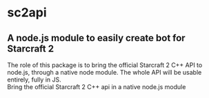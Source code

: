 # sc2api
## A node.js module to easily create bot for Starcraft 2
<div style="text-align: left;">
  The role of this package is to bring the official Starcraft 2 C++ API to node.js, through a native node module.
  The whole API will be usable entirely, fully in JS.
</div>
Bring the official Starcraft 2 C++ api in a native node.js module
